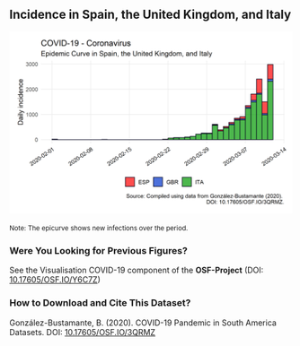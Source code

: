 ## Incidence in Spain, the United Kingdom, and Italy

[![Daily Incidence](https://raw.githubusercontent.com/bgonzalezbustamante/COVID-19-South-America/master/docs/images/20200311/20200311_incidence_europe.png)](https://raw.githubusercontent.com/bgonzalezbustamante/COVID-19-South-America/master/docs/images/20200311/20200311_incidence_europe.png)

<small>Note: The epicurve shows new infections over the period.</small>

### Were You Looking for Previous Figures?

See the Visualisation COVID-19 component of the **OSF-Project** (DOI: [10.17605/OSF.IO/Y6C7Z](http://doi.org/10.17605/OSF.IO/Y6C7Z))

### How to Download and Cite This Dataset?

González-Bustamante, B. (2020). COVID-19 Pandemic in South America Datasets. DOI: [10.17605/OSF.IO/3QRMZ](http://doi.org/10.17605/OSF.IO/3QRMZ)
